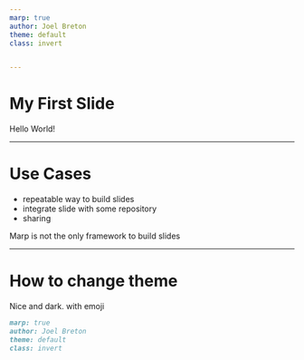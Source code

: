 ```yaml
---
marp: true
author: Joel Breton
theme: default
class: invert


---
```

# My First Slide

Hello World!

---
# Use Cases

- repeatable way to build slides
- integrate slide with some repository
- sharing

Marp is not the only framework to build slides 

----
# How to change theme 

Nice and dark. with emoji

```markdown
marp: true
author: Joel Breton
theme: default
class: invert
```

